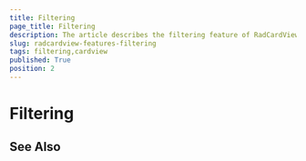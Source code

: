 ```yaml
---
title: Filtering
page_title: Filtering
description: The article describes the filtering feature of RadCardView.
slug: radcardview-features-filtering
tags: filtering,cardview
published: True
position: 2
---
```


# Filtering

## See Also
